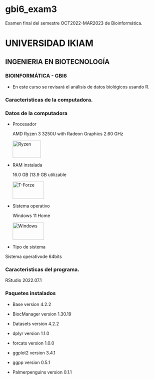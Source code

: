 # gbi6_exam3

Examen final del semestre OCT2022-MAR2023 de Bioinformática.

# UNIVERSIDAD IKIAM 

## INGENIERIA EN BIOTECNOLOGÍA 

### BIOINFORMÁTICA - GBI6

-   En este curso se revisará el análisis de datos biológicos usando R.

### Caracteristicas de la computadora.

### Datos de la computadora

-   Procesador

    AMD Ryzen 3 3250U with Radeon Graphics 2.60 GHz

    <img src="https://www.logolynx.com/images/logolynx/c3/c3f43dce1adb8f757ccad1f23e2ecbf3.jpeg" alt="Ryzen" width="90" height="55"/>

-   RAM instalada

    16.0 GB (13.9 GB utilizable

    <img src="https://images10.newegg.com/BizIntell/item/20/331/20-331-383/a55_091719.jpg" alt="T-Forze" width="100" height="55"/>

-   Sistema operativo

    Windows 11 Home

    <img src="https://askleo.com/wp-content/uploads/2021/06/windows11-1200x681.jpg.webp" alt="Windows" width="100" height="55"/>

-   Tipo de sistema

Sistema operativode 64bits

### Caracteristicas del programa.

RStudio 2022.07.1

### Paquetes instalados

-   Base version 4.2.2

-   BiocManager version 1.30.19

-   Datasets version 4.2.2

-   dplyr version 1.1.0

-   forcats version 1.0.0

-   ggplot2 version 3.4.1

-   ggpp version 0.5.1

-   Palmerpenguins version 0.1.1
